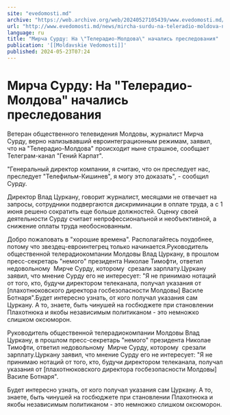 ```yaml
---
site: "evedomosti.md"
archive: "https://web.archive.org/web/20240527105439/www.evedomosti.md/news/mircha-surdu-na-teleradio-moldova-nachalis-presledovaniya"
url: "http://www.evedomosti.md/news/mircha-surdu-na-teleradio-moldova-nachalis-presledovaniya"
language: ru
title: "Мирча Сурду: На \"Телерадио-Молдова\" начались преследования"
publication: '[[Moldavskie Vedomosti]]'
published: 2024-05-23T07:24
---
```


# Мирча Сурду: На "Телерадио-Молдова" начались преследования

Ветеран общественного телевидения Молдовы, журналист Мирча Сурду, верно нализывавший евроинтеграционным режимам, заявил, что на "Телерадио-Молдова" происходит ныне страшное, сообщает Телеграм-канал "Гений Карпат".

"Генеральный директор компании, я считаю, что он преследует нас, преследует "Телефильм-Кишинев", я могу это доказать", - сообщил Сурду.

Директор Влад Цуркану, говорит журналист, месяцами не отвечает на запросы, сотрудники подвергаются дискриминации в оплате труда, а с 1 июня решено сократить еще больше должностей. Оценку своей деятельности Сурду считает непрофессиональной и необъективной, а снижение оплаты труда необоснованным.

Добро пожаловать в "хорошие времена". Располагайтесь поудобнее, потому что звездец-евроинтегрец только начинается.Руководитель общественной телерадиокомпании Молдовы Влад Цуркану, в прошлом пресс-секретарь "немого" президента Николае Тимофти, ответил недовольному  Мирче Сурду, которому  срезали зарплату.Цуркану заявил, что мнение Сурду его не интересует: "Я не принимаю нотаций от того, кто, будучи директором телеканала, получал указания от [плахотнюковского директора госбезопасности Молдовы] Василе Ботнаря".Будет интересно узнать, от кого получал указания сам Цуркану. А то, знаете, быть чинушей на госбюджете при становлении Плахотнюка и якобы независимым политиканом - это немножко слишком оксюморон.

Руководитель общественной телерадиокомпании Молдовы Влад Цуркану, в прошлом пресс-секретарь "немого" президента Николае Тимофти, ответил недовольному  Мирче Сурду, которому  срезали зарплату.Цуркану заявил, что мнение Сурду его не интересует: "Я не принимаю нотаций от того, кто, будучи директором телеканала, получал указания от [плахотнюковского директора госбезопасности Молдовы] Василе Ботнаря".

Будет интересно узнать, от кого получал указания сам Цуркану. А то, знаете, быть чинушей на госбюджете при становлении Плахотнюка и якобы независимым политиканом - это немножко слишком оксюморон.